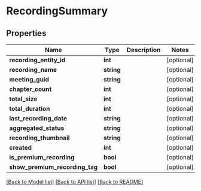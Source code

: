 # RecordingSummary

## Properties
Name | Type | Description | Notes
------------ | ------------- | ------------- | -------------
**recording_entity_id** | **int** |  | [optional] 
**recording_name** | **string** |  | [optional] 
**meeting_guid** | **string** |  | [optional] 
**chapter_count** | **int** |  | [optional] 
**total_size** | **int** |  | [optional] 
**total_duration** | **int** |  | [optional] 
**last_recording_date** | **string** |  | [optional] 
**aggregated_status** | **string** |  | [optional] 
**recording_thumbnail** | **string** |  | [optional] 
**created** | **int** |  | [optional] 
**is_premium_recording** | **bool** |  | [optional] 
**show_premium_recording_tag** | **bool** |  | [optional] 

[[Back to Model list]](../README.md#documentation-for-models) [[Back to API list]](../README.md#documentation-for-api-endpoints) [[Back to README]](../README.md)


